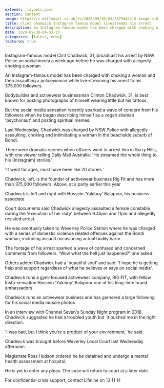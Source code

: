 ```yaml
---
extends: _layouts.post
section: content
image: https://i.dailymail.co.uk/1s/2020/09/30/03/33794424-0-image-a-8_1601434375792.jpg 
title: Clint Chadwick Instagram famous model livestreams his arrest 
description: An Instagram-famous model has been charged with choking a woman and then assaulting a policewoman after live-streaming his arrest to his 435,000 followers. 
date: 2020-09-30-04-53-33 
categories: [latest, news] 
featured: true 
--- 
```

Instagram-famous model Clint Chadwick, 31, broadcast his arrest by NSW Police on social media a week ago before he was charged with allegedly choking a woman

An Instagram-famous model has been charged with choking a woman and then assaulting a policewoman while live-streaming his arrest to his 375,000 followers. 

Bodybuilder and activewear businessman Clinton Chadwick, 31, is best known for posting photographs of himself wearing little but his tattoos.

But the social media sensation recently sparked a wave of concern from his followers when he began describing himself as a vegan shaman 'psychonaut' and posting spiritual memes.

Last Wednesday, Chadwick was charged by NSW Police with allegedly assaulting, choking and intimidating a woman in the beachside suburb of Bondi. 

There were dramatic scenes when officers went to arrest him in Surry Hills, with one viewer telling Daily Mail Australia: 'He streamed the whole thing to his (Instagram) stories.'

'It went for ages, must have been like 20 stories.'

Chadwick, left, is the founder of activewear business Rig Fit and has more than 375,000 followers. Above, at a party earlier this year 

Chadwick is left and right with Hossein 'Yakiboy' Balapour, his business associate

Court documents said Chadwick allegedly assaulted a female constable during the 'execution of her duty' between 9.45pm and 11pm and allegedly resisted arrest.

He was eventually taken to Waverley Police Station where he was charged with a series of domestic violence related offences against the Bondi woman, including assault occasioning actual bodily harm. 

The footage of his arrest sparked a wave of confused and concerned comments from followers. 'Wow what the hell just happened?' one asked.

Others added Chadwick had a 'beautiful soul' and said: 'I hope he is getting help and support regardless of what he believes or says on social media'.

Chadwick runs a gym-focused activewear company, RIG FIT, with fellow Insta-sensation Hossein 'Yakiboy' Balapour one of his long-time brand ambassadors. 

Chadwick runs an activewear business and has garnered a large following for his social media muscle photos

In an interview with Channel Seven's Sunday Night program in 2018, Chadwick suggested he had a troubled youth but 'it pushed me in the right direction.  

'I was bad, but I think you're a product of your environment,' he said. 

Chadwick was brought before Waverley Local Court last Wednesday afternoon.

Magistrate Ross Hudson ordered he be detained and undergo a mental health assessment at hospital.  

He is yet to enter any pleas. The case will return to court at a later date. 

For confidential crisis support, contact Lifeline on 13 11 14 

